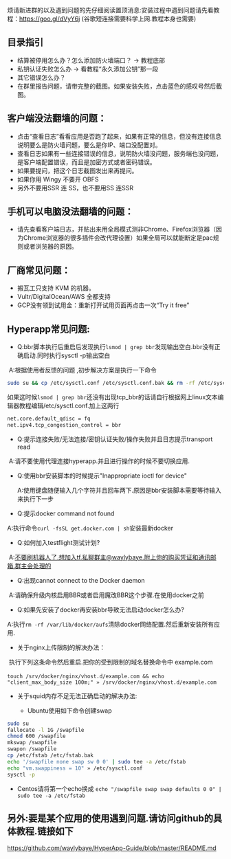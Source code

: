 

烦请新进群的以及遇到问题的先仔细阅读置顶消息:安装过程中遇到问题请先看教程：https://goo.gl/dVyY6j (谷歌短连接需要科学上网.教程本身也需要)

## 目录指引


- 结算被停用怎么办？怎么添加防火墙端口？ → 教程底部
- 私钥认证失败怎么办 → 看教程“永久添加公钥”那一段
- 其它错误怎么办？
- 在群里报告问题，请带完整的截图。如果安装失败，点击蓝色的感叹号然后截图。

## 客户端没法翻墙的问题：

- 点击“查看日志”看看应用是否跑了起来，如果有正常的信息，但没有连接信息说明要么是防火墙问题，要么是你IP、端口没配置对。
- 查看日志如果有一些连接错误的信息，说明防火墙没问题，服务端也没问题，是客户端配置错误，而且是加密方式或者密码错误。
- 如果要提问，把这个日志截图发出来再提问。
- 如果你用 Wingy 不要开 OBFS
- 另外不要用SSR 连 SS，也不要用SS 连SSR

## 手机可以电脑没法翻墙的问题：

* 请先查看客户端日志，并贴出来用全局模式测非Chrome、Firefox浏览器（因为Chrome浏览器的很多插件会改代理设置）如果全局可以就能断定是pac规则或者浏览器的原因。

## 厂商常见问题：

- 搬瓦工只支持 KVM 的机器。
- Vultr/DigitalOcean/AWS 全都支持
- GCP没有领到试用金：重新打开试用页面再点击一次“Try it free”

## Hyperapp常见问题:

- Q:bbr脚本执行后重启后发现执行`lsmod | grep bbr`发现输出空白.bbr没有正确启动.同时执行sysctl -p输出空白

​        A:根据使用者反馈的问题 ,初步解决方案是执行一下命令

```bash
sudo su && cp /etc/sysctl.conf /etc/sysctl.conf.bak && rm -rf /etc/sysctl.conf && touch /etc/sysctl.conf && chmod 644 /etc/sysctl.conf && sudo echo -e "\n\n\n\nnet.core.default_qdisc = fq\n\n\nnet.ipv4.tcp_congestion_control = bbr" >> /etc/sysctl.conf && sysctl -p
```

  如果这时候`lsmod | grep bbr`还没有出现tcp_bbr的话请自行根据网上linux文本编辑器教程编辑/etc/sysctl.conf.加上这两行

```bash
net.core.default_qdisc = fq
net.ipv4.tcp_congestion_control = bbr
```


- Q:提示连接失败/无法连接/密钥认证失败/操作失败并且日志提示transport read  

​        A:请不要使用代理连接hyperapp.并且进行操作的时候不要切换应用.

- Q:使用bbr安装脚本的时候提示"Inappropriate ioctl for device"

  A:使用键盘随便输入几个字符并且回车两下.原因是bbr安装脚本需要等待输入来执行下一步


- Q:提示docker command not found

​        A:执行命令`curl -fsSL get.docker.com | sh`安装最新docker

- Q:如何加入testflight测试计划?

​        A:不要刷机器人了.想加入tf.私聊群主@waylybaye.附上你的购买凭证和通讯邮箱.群主会处理的

- Q:出现cannot connect to the Docker daemon

​        A:请确保升级内核启用BBR或者启用魔改BBR这个步骤.在使用docker之前

- Q:如果先安装了docker再安装bbr导致无法启动docker怎么办?

​        A:执行`rm -rf /var/lib/docker/aufs`清除docker网络配置.然后重新安装所有应用.

- 关于nginx上传限制的解决办法：

​        执行下列这条命令然后重启.把你的受到限制的域名替换命令中 example.com 

​      `touch /srv/docker/nginx/vhost.d/example.com && echo "client_max_body_size 100m;" » /srv/docker/nginx/vhost.d/example.com`

- 关于squid内存不足无法正确启动的解决办法:

   * Ubuntu使用如下命令创建swap

```bash
sudo su
fallocate -l 1G /swapfile
chmod 600 /swapfile
mkswap /swapfile
swapon /swapfile
cp /etc/fstab /etc/fstab.bak
echo '/swapfile none swap sw 0 0' | sudo tee -a /etc/fstab
echo "vm.swappiness = 10" » /etc/sysctl.conf
sysctl -p
```

* Centos请将第一个echo换成
  `echo "/swapfile swap swap defaults 0 0" | sudo tee -a /etc/fstab`

## 另外:要是某个应用的使用遇到问题.请访问github的具体教程.链接如下

https://github.com/waylybaye/HyperApp-Guide/blob/master/README.md
